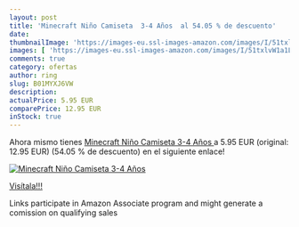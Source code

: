 ```yaml
---
layout: post
title: 'Minecraft Niño Camiseta  3-4 Años  al 54.05 % de descuento'
date: 
thumbnailImage: 'https://images-eu.ssl-images-amazon.com/images/I/51txlvW1a1L._SL200_.jpg'
images: [ 'https://images-eu.ssl-images-amazon.com/images/I/51txlvW1a1L._SL200_.jpg' ]
comments: true
category: ofertas
author: ring
slug: B01MYXJ6VW
description:
actualPrice: 5.95 EUR
comparePrice: 12.95 EUR
inStock: true
---
```


Ahora mismo tienes [Minecraft Niño Camiseta  3-4 Años ](https://www.amazon.es/dp/B01MYXJ6VW/?tag=tolees-21) a 5.95 EUR (original: 12.95 EUR) (54.05 %  de descuento) en el siguiente enlace!

[![Minecraft Niño Camiseta  3-4 Años ](https://images-eu.ssl-images-amazon.com/images/I/51txlvW1a1L._SL200_.jpg)](https://www.amazon.es/dp/B01MYXJ6VW/?tag=tolees-21)

[Visítala!!!](https://www.amazon.es/dp/B01MYXJ6VW/?tag=tolees-21)

Links participate in Amazon Associate program and might generate a comission on qualifying sales
